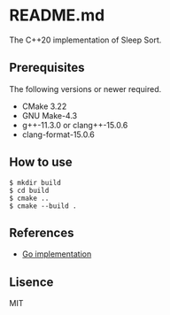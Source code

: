 # README.md

The C++20 implementation of Sleep Sort.

## Prerequisites

The following versions or newer required.

* CMake 3.22
* GNU Make-4.3
* g++-11.3.0 or clang++-15.0.6
* clang-format-15.0.6

## How to use

```
$ mkdir build
$ cd build
$ cmake ..
$ cmake --build .
```

## References

* [Go implementation](https://github.com/youpong/sleep-sort)


## Lisence

MIT
